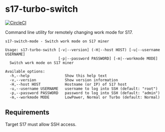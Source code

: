 # s17-turbo-switch

[![CircleCI](https://circleci.com/gh/dmp1ce/s17-turbo-switch.svg?style=svg)](https://circleci.com/gh/dmp1ce/s17-turbo-switch)

Command line utility for remotely changing work mode for S17.

```
s17-switch-mode - Switch work mode on S17 miner

Usage: s17-turbo-switch [-v|--version] (-H|--host HOST) [-u|--username USERNAME]
                        [-p|--password PASSWORD] [-m|--workmode MODE]
  Switch work mode on S17 miner

Available options:
  -h,--help                Show this help text
  -v,--version             Show version information
  -H,--host HOST           Hostname (or IP) of S17 host
  -u,--username USERNAME   username to log into SSH (default: "root")
  -p,--password PASSWORD   password to log into SSH (default: "admin")
  -m,--workmode MODE       LowPower, Normal or Turbo (default: Normal)
```

## Requirements

Target S17 must allow SSH access.
